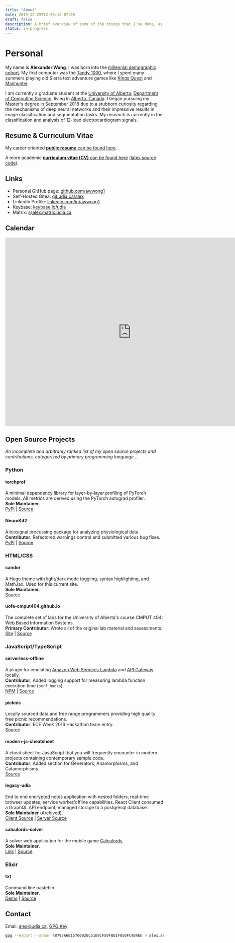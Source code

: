 ```yaml
---
title: "About"
date: 2019-12-25T12:50:12-07:00
draft: false
description: A brief overview of some of the things that I've done, as well as my online presence.
status: in-progress
---
```


# Personal

My name is **Alexander Wong**.
I was born into the [millennial demographic cohort](https://en.wikipedia.org/wiki/Millennials).
My first computer was the [Tandy 1000](https://en.wikipedia.org/wiki/Tandy_1000), where I spent many summers playing old Sierra text adventure games like [Kings Quest](https://www.gog.com/game/kings_quest_1_2_3) and [Manhunter](https://www.mobygames.com/game/manhunter-new-york).

I am currently a graduate student at the [University of Alberta](https://www.ualberta.ca/), [Department of Computing Science](https://www.ualberta.ca/computing-science), living in [Alberta, Canada](https://www.alberta.ca/index.aspx).
I began pursuing my Master's degree in September 2018 due to a stubborn curiosity regarding the mechanisms of deep neural networks and their impressive results in image classification and segmentation tasks.
My research is currently in the classification and analysis of 12-lead electrocardiogram signals.

## Resume & Curriculum Vitae

My career oriented [**public resume** can be found here](https://media.udia.ca/Alexander_Wong-Public_Resume.pdf).

A more academic [**curriculum vitae (CV)** can be found here](//media.udia.ca/cv.pdf) ([latex source code](https://git.udia.ca/alex/cv/src/branch/master/main.tex)).

## Links

* Personal GitHub page: [github.com/awwong1](https://github.com/awwong1/)
* Self-Hosted Gitea: [git.udia.ca/alex](https://git.udia.ca/alex/)
* LinkedIn Profile: [linkedin.com/in/awwong1](https://www.linkedin.com/in/awwong1/)
* Keybase: [keybase.io/udia](https://keybase.io/udia)
* Matrix: [@alex:matrix.udia.ca](https://matrix.to/#/@alex:matrix.udia.ca)

## Calendar

<div class="responsive-iframe-container">
<iframe src="https://calendar.google.com/calendar/embed?height=600&amp;wkst=1&amp;bgcolor=%23ffffff&amp;ctz=America%2FEdmonton&amp;src=YWxleGFuZGVyd3dvbmdAZ21haWwuY29t&amp;src=YWxleEB1ZGlhLmNh&amp;src=YXd3b25nMUB1YWxiZXJ0YS5jYQ&amp;color=%239E69AF&amp;color=%23C0CA33&amp;color=%23D81B60&amp;title=Alexander&#39;s%20Calendar&amp;showTabs=1&amp;mode=WEEK&amp;showDate=1&amp;showPrint=0&amp;showTitle=0&amp;showNav=1&amp;showCalendars=0" style="border-width:0" width="800" height="600" frameborder="0" scrolling="no"></iframe>
</div>

## Open Source Projects

*An incomplete and arbitrarily ranked list of my open source projects and contributions, categorized by primary programming language...*

### Python

#### torchprof
A minimal dependency library for layer-by-layer profiling of PyTorch models.
All metrics are derived using the PyTorch autograd profiler.\
**Sole Maintainer**.\
[PyPI](https://pypi.org/project/torchprof/) | [Source](https://github.com/awwong1/torchprof)

#### NeuroKit2
A biosignal processing package for analyzing physiological data.\
**Contributor**: Refactored warnings control and submitted various bug fixes.\
[PyPI](https://pypi.org/project/neurokit2/) | [Source](https://github.com/neuropsychology/NeuroKit)

### HTML/CSS

#### candor
A Hugo theme with light/dark mode toggling, syntax highlighting, and MathJax. Used for this current site.\
**Sole Maintainer**.\
[Source](https://github.com/awwong1/candor)

#### uofa-cmput404.github.io
The complete set of labs for the University of Alberta's course CMPUT 404: Web Based Information Systems.\
**Primary Contributor**: Wrote all of the original lab material and assessments.\
[Site](https://uofa-cmput404.github.io/) | [Source](https://github.com/uofa-cmput404/uofa-cmput404.github.io)

### JavaScript/TypeScript

#### serverless-offline
A plugin for emulating [Amazon Web Services Lambda](https://aws.amazon.com/lambda) and [API Gateway](https://aws.amazon.com/api-gateway) locally.\
**Contributor**: Added logging support for measuring lambda function execution time (`perf_hooks`).\
[NPM](https://www.npmjs.com/package/serverless-offline) | [Source](https://github.com/dherault/serverless-offline)

#### picknic
Locally sourced data and free range programmers providing high quality free picnic recommendations.\
**Contributor**: ECE Week 2016 Hackathon team entry.\
[Source](https://github.com/awwong1/picknic)

#### modern-js-cheatsheet
A cheat sheet for JavaScript that you will frequently encounter in modern projects containing contemporary sample code.\
**Contributor**: Added section for Generators, Anamorphisms, and Catamorphisms.\
[Source](https://github.com/mbeaudru/modern-js-cheatsheet)

#### legacy-udia
End to end encrypted notes application with nested folders, real-time browser updates, service worker/offline capabilities.
React Client consumed a GraphQL API endpoint, managed storage to a postgresql database.\
**Sole Maintainer** (Archived).\
[Client Source](https://github.com/udia-software/udia-client) | [Server Source](https://github.com/udia-software/udia)

#### calculords-solver
A solver web application for the mobile game [Calculords](http://calculords.com/).\
**Sole Maintainer**.\
[Link](https://awwong1.github.io/calculords-solver/) | [Source](https://github.com/awwong1/calculords-solver)

### Elixir

#### txt
Command line pastebin.\
**Sole Maintainer**.\
[Demo](https://txt.udia.ca/) | [Source](https://github.com/udia-software/txt)

## Contact

Email: [alex@udia.ca](mailto:alex@udia.ca), [GPG Key](//media.udia.ca/alex.asc)
```bash
gpg --export --armor 48797A6E15706026C51E9CF50F8D1FA50FC4B4EE > alex.asc
```
